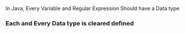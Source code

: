 In Java, Every Variable and Regular Expression Should have a Data type

### Each and Every Data type is cleared defined 